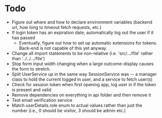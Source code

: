 # Todo
  - Figure out where and how to declare environment variables (backend url, how long to timeout fetch requests, etc.)
  - If login token has an expiration date, automatically log out the user if it has passed
    - Eventually, figure out how to set up automatic extensions for tokens. Back-end is not capable of this yet anyway.
  - Change all import statements to be non-relative (i.e. 'src/.../file' rather than '../../.../file')
  - Stop form input width changing when a large outcome-display causes the form to stretch.
  - Split UserService up in the same way SessionService was -- a manager class to hold the current logged in user, and a service to fetch user(s)
  - Check for session token when first opening app, log user in if the token is present and valid
  - Remove dependencies on everything in api folder and then remove it
  - Test email verification service
  - Match userDetails.role enum to actual values rather than just the number (i.e., 0 should be visitor, 3 should be admin etc.)